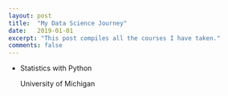 ```yaml
---
layout: post
title:  "My Data Science Journey"
date:   2019-01-01
excerpt: "This post compiles all the courses I have taken."
comments: false
---
```


<ul>
<style>
table {
  font-family: arial, sans-serif;
  border-collapse: collapse;
  width: 100%;
}

td, th {
  border: 1px solid #dddddd;
  text-align: left;
  padding: 8px;
}

tr:nth-child(even) {
  background-color: #dddddd;
}
</style>

<li class="wow fadeInLeft" data-wow-duration="1.5s" style="visibility: visible; animation-duration: 1.5s; animation-name: fadeInLeft;">
    <a class="zoombtn">Statistics with Python</a>
    <p>University of Michigan</p>
</li>
</ul>